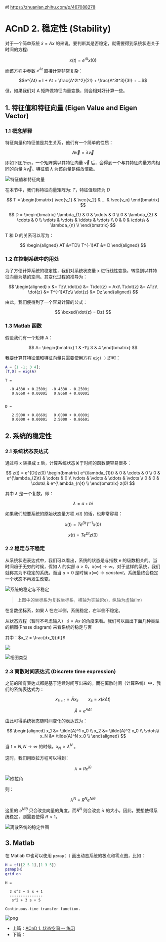 #! https://zhuanlan.zhihu.com/p/467088278
# ACnD 2. 稳定性 (Stability)

对于一个简单系统 $\dot{x} = Ax$ 的来说，要判断其是否稳定，就需要得到系统状态关于时间的方程:

$$x(t) = e^{At}x(0)$$

而该方程中参数 $e^{At}$ 直接计算非常复杂：

$$e^{At} = I + At + \frac{A^2t^2}{2!} + \frac{A^3t^3}{3!} + ...$$

但，如果我们对 A 矩阵做特征向量变换，则会相对好计算一些。

## 1. 特征值和特征向量 (Eigen Value and Eigen Vector)

### 1.1 概念解释

特征向量和特征值是共生关系，他们有一个简单的性质：

$$
A\vec{v} = \lambda\vec{v}
$$

即如下图所示，一个矩阵乘以其特征向量 $\vec{v}$ 后，会得到一个与其特征向量方向相同的向量 $\lambda\vec{v}$。特征值 $\lambda$ 为该向量是缩放倍数。

![特征值和特征向量](./pics/Eigen.png)

在本节中，我们称特征向量矩阵为: $T$，特征值矩阵为 $D$

$$
T = \begin{bmatrix}
    \vec{v_1} & \vec{v_2} & ... & \vec{v_n}
\end{bmatrix}
$$

$$
D = \begin{bmatrix}
    \lambda_{1} & 0  & \cdots   & 0   \\
    0 & \lambda_{2}  & \cdots   & 0  \\
    \vdots & \vdots  & \ddots   & \vdots  \\
    0 & 0  & \cdots\  & \lambda_{n}  \\
    \end{bmatrix}
$$

T 和 D 的关系可以写为：

$$
\begin{aligned}
AT &=TD\\
T^{-1}AT &= D
\end{aligned}
$$

### 1.2 在控制系统中的用处

为了方便计算系统的稳定性，我们对系统状态量 x 进行线性变换，转换到以其特征向量为基的空间。其变化过程的推导为：

$$
\begin{aligned}
    x &= Tz\\
    \dot{x} &= T\dot{z} = Ax\\
    T\dot{z} &= ATz\\
    \dot{z} &= T^{-1}ATz\\
    \dot{z} &= Dz
\end{aligned}
$$

由此，我们便得到了一个容易计算的公式：

$$
\boxed{\dot{z} = Dz}
$$

### 1.3 Matlab 函数

假设我们有一个矩阵 A：

$$
A= \begin{bmatrix}
    1 & -1\\
    3 & 4
\end{bmatrix}
$$

我要计算其特征值和特征向量只需要使用方程 `eig( )` 即可：


```matlab
A = [1 -1; 3 4];
[T,D] = eig(A)
```

    
    T =
    
      -0.4330 + 0.2500i  -0.4330 - 0.2500i
       0.8660 + 0.0000i   0.8660 + 0.0000i
    
    
    D =
    
       2.5000 + 0.8660i   0.0000 + 0.0000i
       0.0000 + 0.0000i   2.5000 - 0.8660i
    
    
    

## 2. 系统的稳定性

### 2.1 系统状态表达式

通过将 x 转换成 z 后，计算系统状态关于时间的函数便容易很多：

$$
z(t) = e^{Dt}z(0)
\begin{bmatrix}
    e^{\lambda_{1}t} & 0  & \cdots   & 0   \\
    0 & e^{\lambda_{2}t}  & \cdots   & 0  \\
    \vdots & \vdots  & \ddots   & \vdots  \\
    0 & 0  & \cdots\  & e^{\lambda_{n}t}  \\
\end{bmatrix}
z(0)
$$

其中 $\lambda$ 是一个复数，即：

$$
\lambda = a + bi
$$

如果我们想要系统的原始状态量方程 $x(t)$ 的话，也非常容易：

$$
x(t) = Te^{Dt}T^{-1}x(0) 
$$

$$
x(t) = Te^{Dt}z(0)
$$

### 2.2 稳定与不稳定

从系统状态表达式中，我们可以看出，系统的状态是与指数 e 的级数相关的。当时间趋于无穷的时候，假如 $\lambda$ 的实部 $a>0$，$x( \infty )\rightarrow \infty$。对于这样的系统，我们就称其为不稳定的系统。而当 $a<0$ 是时候 $x( \infty )\rightarrow constant$。系统最终会稳定一个状态不再发生改变。

![系统的稳定与不稳定](./pics/stable.png)

> 上图中的坐标系为复数坐标系，横轴为实轴(Re)，纵轴为虚轴(Im)

在复数坐标系，如果 $\lambda$ 在左半侧，系统稳定，右半侧不稳定。

从状态方程（暂时不考虑输入） $\dot{x} = Ax$ 的角度来看。我们可以画出下面几种类型的相图(Phase diagram) 来看系统的稳定与否

其中：$x_2 = \frac{dx_1}{dt}$

![ ](./pics/phase1.png)

![相图类型](./pics/phase2.png)



### 2.3 离散时间表达式 (Discrete time expression)

之前的所有表达式都是基于连续时间写出来的。而在离散时间（计算系统）中，我们的系统表达式为：

$$
x_{k+1} = \tilde{A}x_k\qquad x_k = x(k\Delta t)
$$

$$
\tilde{A} = e^{A\Delta t}
$$

由此可得系统状态随时间变化的表达式为：

$$
\begin{aligned}
x_1 &= \tilde{A}^1 x_0 \\   
x_2 &= \tilde{A}^2 x_0  \\  
\vdots\\
x_N &= \tilde{A}^N x_0    \\
\end{aligned}
$$

当 $t=N, N\rightarrow \infty$ 的时候，$x_N \propto \lambda ^N$ 。

这时，我们用欧拉方程可以得到：

$$\lambda = Re^{i\theta}$$

![欧拉角](./pics/euler.png)

则：

$$\lambda^N = R^Ne^{Ni\theta}$$


这里的 $e^{Ni\theta}$ 只会改变向量的角度。而$R^N$ 则会改变 $\lambda$ 的大小。因此，要想使得系统稳定，则需要使得 $R<1$。

![离散系统的稳定性图](./pics/Stable-and-unstable-regions-for-pole-locations-in-the-z-plane.png)

## 3. Matlab 

在 Matlab 中也可以使用 `pzmap( )` 画出动态系统的极点和零点图，比如：


```matlab
H = tf([2 5 1],[1 3 5])
pzmap(H)
grid on
```

    
    H =
     
      2 s^2 + 5 s + 1
      ---------------
       s^2 + 3 s + 5
     
    Continuous-time transfer function.
    
    
    


    
![png](Lec2_files/Lec2_17_1.png)
    


- 上篇：[ACnD 1. 状态空间 -- 练习](https://zhuanlan.zhihu.com/p/467039497)
- 下篇：[]()
